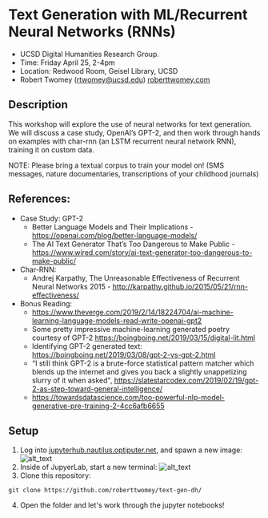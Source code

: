 # Text Generation with ML/Recurrent Neural Networks (RNNs)

- UCSD Digital Humanities Research Group. 
- Time: Friday April 25, 2-4pm
- Location: Redwood Room, Geisel Library, UCSD
- Robert Twomey (rtwomey@ucsd.edu) [roberttwomey.com](roberttwomey.com)

## Description
This workshop will explore the use of neural networks for text generation. We will discuss a case study, OpenAI’s GPT-2, and then work through hands on examples with char-rnn (an LSTM recurrent neural network RNN), training it on custom data. 

NOTE: Please bring a textual corpus to train your model on! (SMS messages, nature documentaries, transcriptions of your childhood journals)

## References: 

- Case Study: GPT-2 
  - Better Language Models and Their Implications - https://openai.com/blog/better-language-models/
  - The AI Text Generator That’s Too Dangerous to Make Public - https://www.wired.com/story/ai-text-generator-too-dangerous-to-make-public/
- Char-RNN: 
  - Andrej Karpathy, The Unreasonable Effectiveness of Recurrent Neural Networks 2015 - http://karpathy.github.io/2015/05/21/rnn-effectiveness/
- Bonus Reading:
  - https://www.theverge.com/2019/2/14/18224704/ai-machine-learning-language-models-read-write-openai-gpt2
  - Some pretty impressive machine-learning generated poetry courtesy of GPT-2 https://boingboing.net/2019/03/15/digital-lit.html
  - Identifying GPT-2 generated text: https://boingboing.net/2019/03/08/gpt-2-vs-gpt-2.html
  - “I still think GPT-2 is a brute-force statistical pattern matcher which blends up the internet and gives you back a slightly unappetizing slurry of it when asked", https://slatestarcodex.com/2019/02/19/gpt-2-as-step-toward-general-intelligence/
  - https://towardsdatascience.com/too-powerful-nlp-model-generative-pre-training-2-4cc6afb6655

## Setup
1. Log into [jupyterhub.nautilus.optiputer.net](jupyterhub.nautilus.optiputer.net), and spawn a new image: ![alt_text](https://raw.githubusercontent.com/roberttwomey/text-gen-dh/master/images/jupyterhub_launch.png "Login Screen")
2. Inside of JupyerLab, start a new terminal: ![alt_text](https://raw.githubusercontent.com/roberttwomey/text-gen-dh/master/images/launch_terminal.png "Launch Terminal")
3. Clone this repository: 

```git clone https://github.com/roberttwomey/text-gen-dh/```

4. Open the folder and let's work through the jupyter notebooks!
